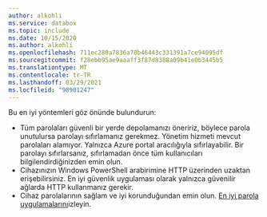 ```yaml
---
author: alkohli
ms.service: databox
ms.topic: include
ms.date: 10/15/2020
ms.author: alkohli
ms.openlocfilehash: 711ec280a7836a78b46443c331391a7ce94095df
ms.sourcegitcommit: f28ebb95ae9aaaff3f87d8388a09b41e0b3445b5
ms.translationtype: MT
ms.contentlocale: tr-TR
ms.lasthandoff: 03/29/2021
ms.locfileid: "98901247"
---
```

Bu en iyi yöntemleri göz önünde bulundurun:

- Tüm parolaları güvenli bir yerde depolamanızı öneririz, böylece parola unutulursa parolayı sıfırlamanız gerekmez. Yönetim hizmeti mevcut parolaları alamıyor. Yalnızca Azure portal aracılığıyla sıfırlayabilir. Bir parolayı sıfırlarsanız, sıfırlamadan önce tüm kullanıcıları bilgilendirdiğinizden emin olun.
- Cihazınızın Windows PowerShell arabirimine HTTP üzerinden uzaktan erişebilirsiniz. En iyi güvenlik uygulaması olarak yalnızca güvenilir ağlarda HTTP kullanmanız gerekir.
- Cihaz parolalarının sağlam ve iyi korunduğundan emin olun. [En iyi parola uygulamalarını](../articles/security/fundamentals/identity-management-best-practices.md#enable-password-management)izleyin.